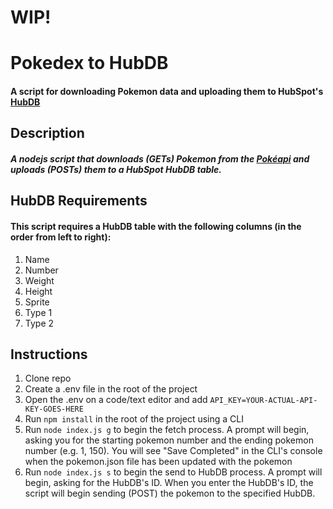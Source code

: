 # WIP!
# Pokedex to HubDB
#### A script for downloading Pokemon data and uploading them to HubSpot's [HubDB](https://designers.hubspot.com/docs/tools/hubdb)

## Description
##### A nodejs script that downloads (GETs) Pokemon from the [Pokéapi](https://pokeapi.co/) and uploads (POSTs) them to a HubSpot HubDB table.

## HubDB Requirements
#### This script requires a HubDB table with the following columns (in the order from left to right):
1. Name
2. Number
3. Weight
4. Height
5. Sprite
6. Type 1
7. Type 2

## Instructions
1. Clone repo
2. Create a .env file in the root of the project
3. Open the .env on a code/text editor and add `API_KEY=YOUR-ACTUAL-API-KEY-GOES-HERE`
4. Run `npm install` in the root of the project using a CLI
5. Run `node index.js g` to begin the fetch process. A prompt will begin, asking you for the starting pokemon number and the ending pokemon number (e.g. 1, 150). You will see "Save Completed" in the CLI's console when the pokemon.json file has been updated with the pokemon
6. Run `node index.js s` to begin the send to HubDB process. A prompt will begin, asking for the HubDB's ID. When you enter the HubDB's ID, the script will begin sending (POST) the pokemon to the specified HubDB.

